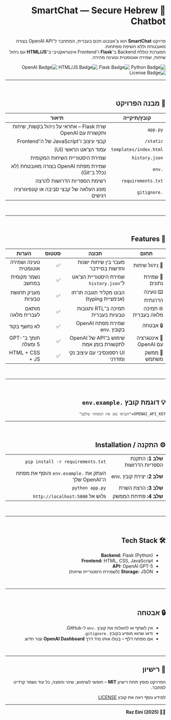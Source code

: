 <div dir="rtl">

  <h1 align="right">🤖 SmartChat — Secure Hebrew Chatbot</h1>

  <p>

  <br/>
    פרויקט <strong>SmartChat</strong> הוא צ'אטבוט חכם בעברית, המתחבר ל־OpenAI API בצורה מאובטחת וללא חשיפת מפתחות.<br>
    המערכת כוללת Backend ב־<strong>Flask</strong> ו־Frontend אינטראקטיבי ב־<strong>HTML/JS</strong> עם ניהול שיחות, שמירה אוטומטית וטעינה מהירה.
  </p>

  <p align="right">
    <img src="https://img.shields.io/badge/Python-3.8%2B-blue" alt="Python Badge">
    <img src="https://img.shields.io/badge/Flask-Backend-lightgrey" alt="Flask Badge">
    <img src="https://img.shields.io/badge/HTML%2FJS-Frontend-yellow" alt="HTML/JS Badge">
    <img src="https://img.shields.io/badge/OpenAI-Integration-green" alt="OpenAI Badge">
    <img src="https://img.shields.io/badge/License-MIT-blue" alt="License Badge">
  </p>

  <hr>

  <br/>

  <h2>📁 מבנה הפרויקט</h2>

  <table>
    <thead>
      <tr>
        <th>קובץ/תיקייה</th>
        <th>תיאור</th>
      </tr>
    </thead>
    <tbody>
      <tr>
        <td><code>app.py</code></td>
        <td>שרת Flask – אחראי על ניהול בקשות, שיחות ותקשורת עם OpenAI</td>
      </tr>
      <tr>
        <td><code>static/</code></td>
        <td>קבצי עיצוב ו־JavaScript של ה־Frontend</td>
      </tr>
      <tr>
        <td><code>templates/index.html</code></td>
        <td>עמוד הצ’אט הראשי (UI)</td>
      </tr>
      <tr>
        <td><code>history.json</code></td>
        <td>שמירת היסטוריית השיחות המקומית</td>
      </tr>
      <tr>
        <td><code>.env</code></td>
        <td>שמירת מפתח OpenAI בצורה מאובטחת (לא נכלל ב־Git)</td>
      </tr>
      <tr>
        <td><code>requirements.txt</code></td>
        <td>רשימת הספריות הדרושות להרצה</td>
      </tr>
      <tr>
        <td><code>.gitignore</code></td>
        <td>מונע העלאה של קבצי סביבה או קונפיגורציה רגישים</td>
      </tr>
    </tbody>
  </table>

  <br/>

  <hr>

  <br/>

  <h2 align="right">🧠 Features</h2>

  <table>
    <thead>
      <tr>
        <th>תחום</th>
        <th>תכונה</th>
        <th>סטטוס</th>
        <th>הערות</th>
      </tr>
    </thead>
    <tbody>
      <tr>
        <td>💬 ניהול שיחות</td>
        <td>מעבר בין שיחות ישנות וחדשות בסיידבר</td>
        <td>✅</td>
        <td>טעינה ושמירה אוטומטית</td>
      </tr>
      <tr>
        <td>💾 שמירת נתונים</td>
        <td>שמירת היסטוריית הצ'אט ל־<code>history.json</code></td>
        <td>✅</td>
        <td>נשמר מקומית במחשב</td>
      </tr>
      <tr>
        <td>⌨️ טעינה הדרגתית</td>
        <td>הבוט מקליד תגובה תו־תו (אנימציית typing)</td>
        <td>✅</td>
        <td>מעניק תחושת טבעיות</td>
      </tr>
      <tr>
        <td>🌐 תמיכה מלאה בעברית</td>
        <td>תמיכה ב־RTL ותגובות טבעיות בעברית</td>
        <td>✅</td>
        <td>מותאם לעברית מלאה</td>
      </tr>
      <tr>
        <td>🔒 אבטחה</td>
        <td>שמירת מפתח OpenAI בקובץ .env</td>
        <td>✅</td>
        <td>לא נחשף בקוד</td>
      </tr>
      <tr>
        <td>🧩 אינטגרציה עם OpenAI</td>
        <td>שימוש ב־API של OpenAI לתקשורת בזמן אמת</td>
        <td>✅</td>
        <td>תומך ב־GPT-5 ומעלה</td>
      </tr>
      <tr>
        <td>🎨 ממשק משתמש</td>
        <td>UI רספונסיבי עם עיצוב נקי ומודרני</td>
        <td>✅</td>
        <td>HTML + CSS + JS</td>
      </tr>
    </tbody>
  </table>

  <br/>

  <hr>

  <br/>

  <h2>💡 דוגמת קובץ <code>.env.example</code></h2>
  <pre><code>OPENAI_API_KEY="הכניסו כאן את המפתח שלכם"</code></pre>

  <hr>

  <br/>

  <h2>⚙️ התקנה / Installation</h2>

  <table>
    <tr>
      <td><strong>שלב 1:</strong> התקנת הספריות הדרושות</td>
      <td><code>pip install -r requirements.txt</code></td>
    </tr>
    <tr>
      <td><strong>שלב 2:</strong> יצירת קובץ .env</td>
      <td>העתק את <code>.env.example</code> והוסף את מפתח ה־OpenAI שלך</td>
    </tr>
    <tr>
      <td><strong>שלב 3:</strong> הרצת השרת</td>
      <td><code>python app.py</code></td>
    </tr>
    <tr>
      <td><strong>שלב 4:</strong> פתיחת הממשק</td>
      <td>גלוש אל <code>http://localhost:5000</code></td>
    </tr>
  </table>

  <br/>

  <hr>

  <br/>

  <h2>🛠️ Tech Stack</h2>
  <ul>
    <li><strong>Backend:</strong> Flask (Python)</li>
    <li><strong>Frontend:</strong> HTML, CSS, JavaScript</li>
    <li><strong>API:</strong> OpenAI GPT-5</li>
    <li><strong>Storage:</strong> JSON (לשמירת היסטוריית שיחות)</li>
  </ul>

  <br/>

  <hr>

  <br/>

  <h2>🔒 אבטחה</h2>
  <ul>
    <li>אין לשתף או להעלות את קובץ <code>.env</code> ל-GitHub.</li>
    <li>ודאו שהוא מופיע בקובץ <code>.gitignore</code>.</li>
    <li>אם מפתח דלף – בטלו אותו מיד דרך <strong>OpenAI Dashboard</strong> וצור חדש.</li>
  </ul>

  <br/>

  <hr>

  <h2>📄 רישיון</h2>
  <p>
    הפרויקט מופץ תחת רישיון <strong>MIT</strong> – חופשי לשימוש, שינוי והפצה, כל עוד נשמר קרדיט למחבר.
  </p>
  <p>למידע נוסף ראה את קובץ <a href="LICENSE">LICENSE</a></p>

  <hr>

  <p><strong>👨‍💻 Raz Eini (2025)</strong></p>

